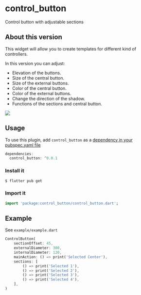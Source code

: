 # control_button

Control button with adjustable sections

## About this version

This widget will allow you to create templates for different kind of controllers.

In this version you can adjust:
- Elevation of the buttons.
- Size of the central button.
- Size of the external buttons.
- Color of the central button.
- Color of the external buttons.
- Change the direction of the shadow.
- Functions of the sections and central button.

<img src="images/example.gif"/>

## Usage
To use this plugin, add `control_button` as a [dependency in your pubspec.yaml file](https://flutter.io/platform-plugins/)

``` dart
dependencies:
  control_button: ^0.0.1
```

### Install it 

``` bash
$ flutter pub get
```

### Import it 

``` dart
import 'package:control_button/control_button.dart';
```

## Example

See `example/example.dart`

```dart
ControlButton(
    sectionOffset: 45,
    externalDiameter: 300,
    internalDiameter: 120,
    mainAction: () => print('Selected Center'),
    sections: [
        () => print('Selected 1'),
        () => print('Selected 2'),
        () => print('Selected 3'),
        () => print('Selected 4'),
    ],
)
```